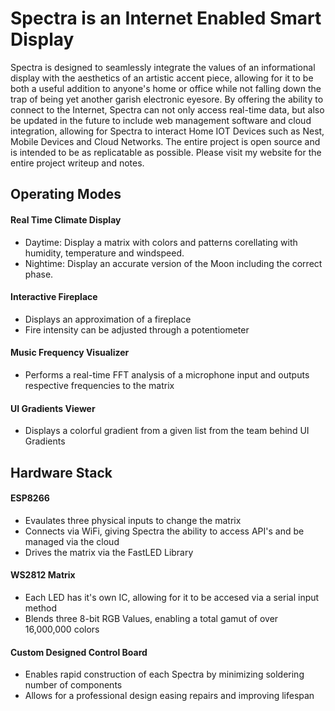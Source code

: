 # Spectra is an Internet Enabled Smart Display

Spectra is designed to seamlessly integrate the values of an informational display with the aesthetics of an artistic accent piece, allowing for it to be both a useful addition to anyone's home or office while not falling down the trap of being yet another garish electronic eyesore. By offering the ability to connect to the Internet, Spectra can not only access real-time data, but also be updated in the future to include web management software and cloud integration, allowing for Spectra to interact Home IOT Devices such as Nest, Mobile Devices and Cloud Networks. The entire project is open source and is intended to be as replicatable as possible. Please visit my website for the entire project writeup and notes.

## Operating Modes

#### Real Time Climate Display
  - Daytime: Display a matrix with colors and patterns corellating with humidity, temperature and windspeed.
  - Nightime: Display an accurate version of the Moon including the correct phase.

#### Interactive Fireplace
  - Displays an approximation of a fireplace
  - Fire intensity can be adjusted through a potentiometer
  
#### Music Frequency Visualizer
  - Performs a real-time FFT analysis of a microphone input and outputs respective frequencies to the matrix
  
#### UI Gradients Viewer
  - Displays a colorful gradient from a given list from the team behind UI Gradients
  
## Hardware Stack

#### ESP8266
  - Evaulates three physical inputs to change the matrix
  - Connects via WiFi, giving Spectra the ability to access API's and be managed via the cloud
  - Drives the matrix via the FastLED Library
  
#### WS2812 Matrix
  - Each LED has it's own IC, allowing for it to be accesed via a serial input method
  - Blends three 8-bit RGB Values, enabling a total gamut of over 16,000,000 colors
  
#### Custom Designed Control Board
  - Enables rapid construction of each Spectra by minimizing soldering number of components
  - Allows for a professional design easing repairs and improving lifespan
